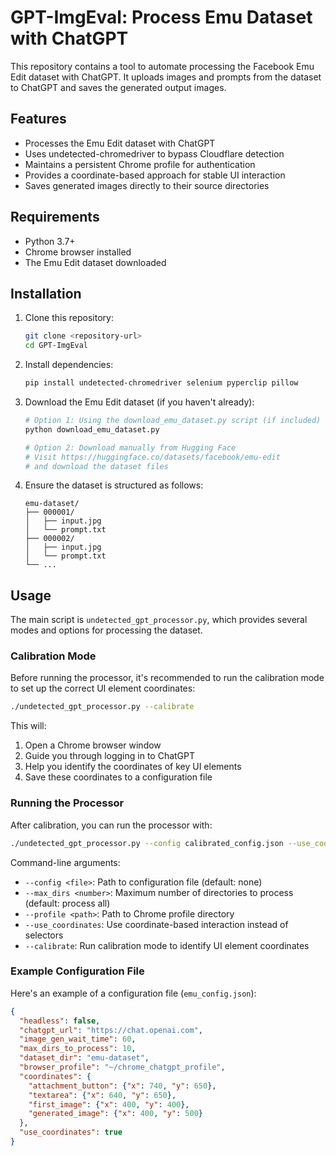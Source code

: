 # GPT-ImgEval: Process Emu Dataset with ChatGPT

This repository contains a tool to automate processing the Facebook Emu Edit dataset with ChatGPT. It uploads images and prompts from the dataset to ChatGPT and saves the generated output images.

## Features

- Processes the Emu Edit dataset with ChatGPT
- Uses undetected-chromedriver to bypass Cloudflare detection
- Maintains a persistent Chrome profile for authentication
- Provides a coordinate-based approach for stable UI interaction
- Saves generated images directly to their source directories

## Requirements

- Python 3.7+
- Chrome browser installed
- The Emu Edit dataset downloaded

## Installation

1. Clone this repository:
   ```bash
   git clone <repository-url>
   cd GPT-ImgEval
   ```

2. Install dependencies:
   ```bash
   pip install undetected-chromedriver selenium pyperclip pillow
   ```

3. Download the Emu Edit dataset (if you haven't already):
   ```bash
   # Option 1: Using the download_emu_dataset.py script (if included)
   python download_emu_dataset.py
   
   # Option 2: Download manually from Hugging Face
   # Visit https://huggingface.co/datasets/facebook/emu-edit
   # and download the dataset files
   ```

4. Ensure the dataset is structured as follows:
   ```
   emu-dataset/
   ├── 000001/
   │   ├── input.jpg
   │   └── prompt.txt
   ├── 000002/
   │   ├── input.jpg
   │   └── prompt.txt
   └── ...
   ```

## Usage

The main script is `undetected_gpt_processor.py`, which provides several modes and options for processing the dataset.

### Calibration Mode

Before running the processor, it's recommended to run the calibration mode to set up the correct UI element coordinates:

```bash
./undetected_gpt_processor.py --calibrate
```

This will:
1. Open a Chrome browser window
2. Guide you through logging in to ChatGPT
3. Help you identify the coordinates of key UI elements
4. Save these coordinates to a configuration file

### Running the Processor

After calibration, you can run the processor with:

```bash
./undetected_gpt_processor.py --config calibrated_config.json --use_coordinates --max_dirs 5
```

Command-line arguments:
- `--config <file>`: Path to configuration file (default: none)
- `--max_dirs <number>`: Maximum number of directories to process (default: process all)
- `--profile <path>`: Path to Chrome profile directory
- `--use_coordinates`: Use coordinate-based interaction instead of selectors
- `--calibrate`: Run calibration mode to identify UI element coordinates

### Example Configuration File

Here's an example of a configuration file (`emu_config.json`):

```json
{
  "headless": false,
  "chatgpt_url": "https://chat.openai.com",
  "image_gen_wait_time": 60,
  "max_dirs_to_process": 10,
  "dataset_dir": "emu-dataset",
  "browser_profile": "~/chrome_chatgpt_profile",
  "coordinates": {
    "attachment_button": {"x": 740, "y": 650},
    "textarea": {"x": 640, "y": 650},
    "first_image": {"x": 400, "y": 400},
    "generated_image": {"x": 400, "y": 500}
  },
  "use_coordinates": true
}
```